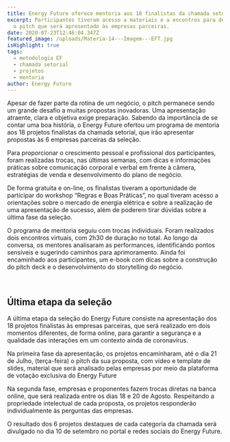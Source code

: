 ```yaml
---
title: Energy Future oferece mentoria aos 18 finalistas da chamada setorial
excerpt: Participantes tiveram acesso a materiais e a encontros para desenvolver
  o pitch que será apresentado às empresas parceiras.
date: 2020-07-23T12:46:04.347Z
featured_image: /uploads/Materia-14---Imagem---EFT.jpg
isHighlight: true
tags:
  - metodologia EF
  - chamada setorial
  - projetos
  - mentoria
author: Energy Future
---
```

Apesar de fazer parte da rotina de um negócio, o pitch permanece sendo um grande desafio a muitas propostas inovadoras. Uma apresentação atraente, clara e objetiva exige preparação. Sabendo da importância de se contar uma boa história, o Energy Future ofertou um programa de mentoria aos 18 projetos finalistas da chamada setorial, que irão apresentar propostas às 6 empresas parceiras da seleção.

Para proporcionar o crescimento pessoal e profissional dos participantes, foram realizadas trocas, nas últimas semanas, com dicas e informações práticas sobre comunicação corporal e verbal em frente à câmera, estratégias de venda e desenvolvimento do plano de negócio.

De forma gratuita e on-line, os finalistas tiveram a oportunidade de participar do workshop “Regras e Boas Práticas”, no qual tiveram acesso a orientações sobre o mercado de energia elétrica e sobre a realização de uma apresentação de sucesso, além de poderem tirar dúvidas sobre a última fase da seleção.

O programa de mentoria seguiu com trocas individuais. Foram realizados dois encontros virtuais, com 2h30 de duração no total. Ao longo da conversa, os mentores analisaram as performances, identificando pontos sensíveis e sugerindo caminhos para aprimoramento. Ainda foi encaminhado aos participantes, um e-book com dicas sobre a construção do pitch deck e o desenvolvimento do storytelling do negócio.

<bR>

## Última etapa da seleção

A última etapa da seleção do Energy Future consiste na apresentação dos 18 projetos finalistas às empresas parceiras, que será realizado em dois momentos diferentes, de forma online, para garantir a segurança e a qualidade das interações em um contexto ainda de coronavírus.

Na primeira fase da apresentação, os projetos encaminharam, até o dia 21 de Julho, (terça-feira) o pitch da sua proposta, com vídeo e  template de slides, material que será analisado pelas empresas por meio da plataforma de votação exclusiva do Energy Future

Na segunda fase, empresas e proponentes fazem trocas diretas na banca online, que será realizada entre os dias 18 e 20 de Agosto. Respeitando a propriedade intelectual de cada proposta, os projetos responderão individualmente às perguntas das empresas.

O resultado dos 6 projetos destaques de cada categoria da chamada será divulgado no dia 10 de setembro no portal e redes sociais do Energy Future.